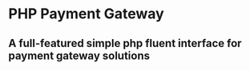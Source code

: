 PHP Payment Gateway
======
## A full-featured simple php fluent interface for payment gateway solutions